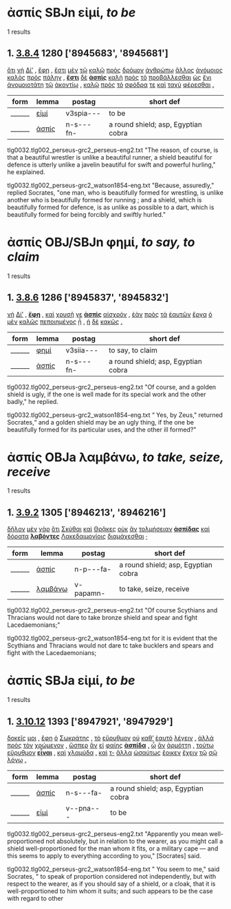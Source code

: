 # ἀσπίς SBJn εἰμί, *to be*
1 results
## 1. [3.8.4](https://beyond-translation.perseus.org/reader/urn:cts:greekLit:tlg0032.002.perseus-grc2:3.8.4?mode=syntax-trees) 1280 ['8945683', '8945681']
[ὅτι](https://atlas-test.fly.dev/morphology/lemmas/?lang=grc&q=ὅτι "ὅτι c-------- adv. + superl., as...as possible; ὅτι μή except") [νὴ](https://atlas-test.fly.dev/morphology/lemmas/?lang=grc&q=νή "νή r-------- (yes) by..") [Δί’](https://atlas-test.fly.dev/morphology/lemmas/?lang=grc&q=Ζεύς "Ζεύς n-s---ma- Zeus") [,](https://atlas-test.fly.dev/morphology/lemmas/?lang=grc&q=, ", u-------- NoDef") [ἔφη](https://atlas-test.fly.dev/morphology/lemmas/?lang=grc&q=φημί "φημί v3siia--- to say, to claim") [,](https://atlas-test.fly.dev/morphology/lemmas/?lang=grc&q=, ", u-------- NoDef") [ἔστι](https://atlas-test.fly.dev/morphology/lemmas/?lang=grc&q=εἰμί "εἰμί v3spia--- to be") [μὲν](https://atlas-test.fly.dev/morphology/lemmas/?lang=grc&q=μέν "μέν d-------- on the one hand, on the other hand") [τῷ](https://atlas-test.fly.dev/morphology/lemmas/?lang=grc&q=ὁ "ὁ l-s---md- the") [καλῷ](https://atlas-test.fly.dev/morphology/lemmas/?lang=grc&q=καλός "καλός a-s---md- beautiful") [πρὸς](https://atlas-test.fly.dev/morphology/lemmas/?lang=grc&q=πρός "πρός r-------- (w. gen.) from; (w. dat.) at, near, in addition to; (w. acc.) to, toward, regarding") [δρόμον](https://atlas-test.fly.dev/morphology/lemmas/?lang=grc&q=δρόμος "δρόμος n-s---ma- a course, running, race") [ἀνθρώπῳ](https://atlas-test.fly.dev/morphology/lemmas/?lang=grc&q=ἄνθρωπος "ἄνθρωπος n-s---md- man, person, human") [ἄλλος](https://atlas-test.fly.dev/morphology/lemmas/?lang=grc&q=ἄλλος "ἄλλος a-s---mn- other, another") [ἀνόμοιος](https://atlas-test.fly.dev/morphology/lemmas/?lang=grc&q=ἀνόμοιος "ἀνόμοιος a-s---mn- unlike, dissimilar") [καλὸς](https://atlas-test.fly.dev/morphology/lemmas/?lang=grc&q=καλός "καλός a-s---mn- beautiful") [πρὸς](https://atlas-test.fly.dev/morphology/lemmas/?lang=grc&q=πρός "πρός r-------- (w. gen.) from; (w. dat.) at, near, in addition to; (w. acc.) to, toward, regarding") [πάλην](https://atlas-test.fly.dev/morphology/lemmas/?lang=grc&q=πάλη "πάλη n-s---fa- wrestling") [,](https://atlas-test.fly.dev/morphology/lemmas/?lang=grc&q=, ", u-------- NoDef") **[ἔστι](https://atlas-test.fly.dev/morphology/lemmas/?lang=grc&q=εἰμί "εἰμί v3spia--- to be")** [δὲ](https://atlas-test.fly.dev/morphology/lemmas/?lang=grc&q=δέ "δέ b-------- but") **[ἀσπὶς](https://atlas-test.fly.dev/morphology/lemmas/?lang=grc&q=ἀσπίς "ἀσπίς n-s---fn- a round shield; asp, Egyptian cobra")** [καλὴ](https://atlas-test.fly.dev/morphology/lemmas/?lang=grc&q=καλός "καλός a-s---fn- beautiful") [πρὸς](https://atlas-test.fly.dev/morphology/lemmas/?lang=grc&q=πρός "πρός r-------- (w. gen.) from; (w. dat.) at, near, in addition to; (w. acc.) to, toward, regarding") [τὸ](https://atlas-test.fly.dev/morphology/lemmas/?lang=grc&q=ὁ "ὁ l-s---na- the") [προβάλλεσθαι](https://atlas-test.fly.dev/morphology/lemmas/?lang=grc&q=προβάλλω "προβάλλω v--pne--- to throw before, throw") [ὡς](https://atlas-test.fly.dev/morphology/lemmas/?lang=grc&q=ὡς "ὡς c-------- as, how") [ἔνι](https://atlas-test.fly.dev/morphology/lemmas/?lang=grc&q=ἔνειμι "ἔνειμι v3spia--- to be in; to be possible") [ἀνομοιοτάτη](https://atlas-test.fly.dev/morphology/lemmas/?lang=grc&q=ἀνόμοιος "ἀνόμοιος a-s---fns unlike, dissimilar") [τῷ](https://atlas-test.fly.dev/morphology/lemmas/?lang=grc&q=ὁ "ὁ l-s---nd- the") [ἀκοντίῳ](https://atlas-test.fly.dev/morphology/lemmas/?lang=grc&q=ἀκόντιον "ἀκόντιον n-s---nd- javelin") [,](https://atlas-test.fly.dev/morphology/lemmas/?lang=grc&q=, ", u-------- NoDef") [καλῷ](https://atlas-test.fly.dev/morphology/lemmas/?lang=grc&q=καλός "καλός a-s---nd- beautiful") [πρὸς](https://atlas-test.fly.dev/morphology/lemmas/?lang=grc&q=πρός "πρός r-------- (w. gen.) from; (w. dat.) at, near, in addition to; (w. acc.) to, toward, regarding") [τὸ](https://atlas-test.fly.dev/morphology/lemmas/?lang=grc&q=ὁ "ὁ l-s---na- the") [σφόδρα](https://atlas-test.fly.dev/morphology/lemmas/?lang=grc&q=σφόδρα "σφόδρα d-------- very, very much, exceedingly, violently") [τε](https://atlas-test.fly.dev/morphology/lemmas/?lang=grc&q=τε "τε b-------- and") [καὶ](https://atlas-test.fly.dev/morphology/lemmas/?lang=grc&q=καί "καί b-------- and, also") [ταχὺ](https://atlas-test.fly.dev/morphology/lemmas/?lang=grc&q=ταχύς "ταχύς a-s---na- quick, swift, fleet") [φέρεσθαι](https://atlas-test.fly.dev/morphology/lemmas/?lang=grc&q=φέρω "φέρω v--pne--- to bear") [.](https://atlas-test.fly.dev/morphology/lemmas/?lang=grc&q=. ". u-------- NoDef") 


| form | lemma | postag | short def |
| --- | --- | --- | --- |
| ______ | [εἰμί](https://atlas-test.fly.dev/morphology/lemmas/?lang=grc&q=εἰμί) | v3spia--- | to be |
| ______ | [ἀσπίς](https://atlas-test.fly.dev/morphology/lemmas/?lang=grc&q=ἀσπίς) | n-s---fn- | a round shield; asp, Egyptian cobra |

tlg0032.tlg002_perseus-grc2_perseus-eng2.txt "The reason, of course, is that a beautiful wrestler is unlike a beautiful runner, a shield beautiful for defence is utterly unlike a javelin beautiful for swift and powerful hurling," he explained. 

tlg0032.tlg002_perseus-grc2_watson1854-eng.txt "Because, assuredly," replied Socrates, "one man, who is beautifully formed for wrestling, is unlike another who is beautifully formed for running ; and a shield, which is beautifully formed for defence, is as unlike as possible to a dart, which is beautifully formed for being forcibly and swiftly hurled.” 

# ἀσπίς OBJ/SBJn φημί, *to say, to claim*
1 results
## 1. [3.8.6](https://beyond-translation.perseus.org/reader/urn:cts:greekLit:tlg0032.002.perseus-grc2:3.8.6?mode=syntax-trees) 1286 ['8945837', '8945832']
[νὴ](https://atlas-test.fly.dev/morphology/lemmas/?lang=grc&q=νή "νή r-------- (yes) by..") [Δί’](https://atlas-test.fly.dev/morphology/lemmas/?lang=grc&q=Ζεύς "Ζεύς n-s---ma- Zeus") [,](https://atlas-test.fly.dev/morphology/lemmas/?lang=grc&q=, ", u-------- NoDef") **[ἔφη](https://atlas-test.fly.dev/morphology/lemmas/?lang=grc&q=φημί "φημί v3siia--- to say, to claim")** [,](https://atlas-test.fly.dev/morphology/lemmas/?lang=grc&q=, ", u-------- NoDef") [καὶ](https://atlas-test.fly.dev/morphology/lemmas/?lang=grc&q=καί "καί b-------- and, also") [χρυσῆ](https://atlas-test.fly.dev/morphology/lemmas/?lang=grc&q=χρύσεος "χρύσεος a-s---fn- golden, of gold, decked") [γε](https://atlas-test.fly.dev/morphology/lemmas/?lang=grc&q=γε "γε d-------- at least, at any rate") **[ἀσπὶς](https://atlas-test.fly.dev/morphology/lemmas/?lang=grc&q=ἀσπίς "ἀσπίς n-s---fn- a round shield; asp, Egyptian cobra")** [αἰσχρόν](https://atlas-test.fly.dev/morphology/lemmas/?lang=grc&q=αἰσχρός "αἰσχρός a-s---nn- causing shame, abusive") [,](https://atlas-test.fly.dev/morphology/lemmas/?lang=grc&q=, ", u-------- NoDef") [ἐὰν](https://atlas-test.fly.dev/morphology/lemmas/?lang=grc&q=ἐάν "ἐάν c-------- if") [πρὸς](https://atlas-test.fly.dev/morphology/lemmas/?lang=grc&q=πρός "πρός r-------- (w. gen.) from; (w. dat.) at, near, in addition to; (w. acc.) to, toward, regarding") [τὰ](https://atlas-test.fly.dev/morphology/lemmas/?lang=grc&q=ὁ "ὁ l-p---na- the") [ἑαυτῶν](https://atlas-test.fly.dev/morphology/lemmas/?lang=grc&q=ἑαυτοῦ "ἑαυτοῦ p-p---mg- himself, herself, themselves") [ἔργα](https://atlas-test.fly.dev/morphology/lemmas/?lang=grc&q=ἔργον "ἔργον n-p---na- work") [ὁ](https://atlas-test.fly.dev/morphology/lemmas/?lang=grc&q=ὁ "ὁ l-s---mn- the") [μὲν](https://atlas-test.fly.dev/morphology/lemmas/?lang=grc&q=μέν "μέν d-------- on the one hand, on the other hand") [καλῶς](https://atlas-test.fly.dev/morphology/lemmas/?lang=grc&q=καλός "καλός d-------- beautiful") [πεποιημένος](https://atlas-test.fly.dev/morphology/lemmas/?lang=grc&q=ποιέω "ποιέω v-srpemn- to make, to do") [ᾖ](https://atlas-test.fly.dev/morphology/lemmas/?lang=grc&q=εἰμί "εἰμί v3spsa--- to be") [,](https://atlas-test.fly.dev/morphology/lemmas/?lang=grc&q=, ", u-------- NoDef") [ἡ](https://atlas-test.fly.dev/morphology/lemmas/?lang=grc&q=ὁ "ὁ l-s---fn- the") [δὲ](https://atlas-test.fly.dev/morphology/lemmas/?lang=grc&q=δέ "δέ b-------- but") [κακῶς](https://atlas-test.fly.dev/morphology/lemmas/?lang=grc&q=κακός "κακός d-------- bad") [.](https://atlas-test.fly.dev/morphology/lemmas/?lang=grc&q=. ". u-------- NoDef") 


| form | lemma | postag | short def |
| --- | --- | --- | --- |
| ______ | [φημί](https://atlas-test.fly.dev/morphology/lemmas/?lang=grc&q=φημί) | v3siia--- | to say, to claim |
| ______ | [ἀσπίς](https://atlas-test.fly.dev/morphology/lemmas/?lang=grc&q=ἀσπίς) | n-s---fn- | a round shield; asp, Egyptian cobra |

tlg0032.tlg002_perseus-grc2_perseus-eng2.txt "Of course, and a golden shield is ugly, if the one is well made for its special work and the other badly," he replied. 

tlg0032.tlg002_perseus-grc2_watson1854-eng.txt “ Yes, by Zeus," returned Socrates,“ and a golden shield may be an ugly thing, if the one be beautifully formed for its particular uses, and the other ill formed?" 

# ἀσπίς OBJa λαμβάνω, *to take, seize, receive*
1 results
## 1. [3.9.2](https://beyond-translation.perseus.org/reader/urn:cts:greekLit:tlg0032.002.perseus-grc2:3.9.2?mode=syntax-trees) 1305 ['8946213', '8946216']
[δῆλον](https://atlas-test.fly.dev/morphology/lemmas/?lang=grc&q=δῆλος "δῆλος a-s---nn- visible, conspicuous") [μὲν](https://atlas-test.fly.dev/morphology/lemmas/?lang=grc&q=μέν "μέν d-------- on the one hand, on the other hand") [γὰρ](https://atlas-test.fly.dev/morphology/lemmas/?lang=grc&q=γάρ "γάρ d-------- for") [ὅτι](https://atlas-test.fly.dev/morphology/lemmas/?lang=grc&q=ὅτι "ὅτι c-------- adv. + superl., as...as possible; ὅτι μή except") [Σκύθαι](https://atlas-test.fly.dev/morphology/lemmas/?lang=grc&q=Σκύθης "Σκύθης n-p---mn- a Scythian") [καὶ](https://atlas-test.fly.dev/morphology/lemmas/?lang=grc&q=καί "καί b-------- and, also") [Θρᾷκες](https://atlas-test.fly.dev/morphology/lemmas/?lang=grc&q=Θρᾷξ "Θρᾷξ n-p---mn- a Thracian") [οὐκ](https://atlas-test.fly.dev/morphology/lemmas/?lang=grc&q=οὐ "οὐ d-------- not") [ἂν](https://atlas-test.fly.dev/morphology/lemmas/?lang=grc&q=ἄν "ἄν d-------- modal particle") [τολμήσειαν](https://atlas-test.fly.dev/morphology/lemmas/?lang=grc&q=τολμάω "τολμάω v3paoa--- to undertake, take heart") **[ἀσπίδας](https://atlas-test.fly.dev/morphology/lemmas/?lang=grc&q=ἀσπίς "ἀσπίς n-p---fa- a round shield; asp, Egyptian cobra")** [καὶ](https://atlas-test.fly.dev/morphology/lemmas/?lang=grc&q=καί "καί b-------- and, also") [δόρατα](https://atlas-test.fly.dev/morphology/lemmas/?lang=grc&q=δόρυ "δόρυ n-p---na- tree, plank, spear") **[λαβόντες](https://atlas-test.fly.dev/morphology/lemmas/?lang=grc&q=λαμβάνω "λαμβάνω v-papamn- to take, seize, receive")** [Λακεδαιμονίοις](https://atlas-test.fly.dev/morphology/lemmas/?lang=grc&q=Λακεδαιμόνιος "Λακεδαιμόνιος a-p---md- Spartan") [διαμάχεσθαι](https://atlas-test.fly.dev/morphology/lemmas/?lang=grc&q=διαμάχομαι "διαμάχομαι v--pne--- to fight") [·](https://atlas-test.fly.dev/morphology/lemmas/?lang=grc&q=· "· u-------- NoDef") 


| form | lemma | postag | short def |
| --- | --- | --- | --- |
| ______ | [ἀσπίς](https://atlas-test.fly.dev/morphology/lemmas/?lang=grc&q=ἀσπίς) | n-p---fa- | a round shield; asp, Egyptian cobra |
| ______ | [λαμβάνω](https://atlas-test.fly.dev/morphology/lemmas/?lang=grc&q=λαμβάνω) | v-papamn- | to take, seize, receive |

tlg0032.tlg002_perseus-grc2_perseus-eng2.txt "Of course Scythians and Thracians would not dare to take bronze shield and spear and fight Lacedaemonians;" 

tlg0032.tlg002_perseus-grc2_watson1854-eng.txt for it is evident that the Scythians and Thracians would not dare tc take bucklers and spears and fight with the Lacedaemonians; 

# ἀσπίς SBJa εἰμί, *to be*
1 results
## 1. [3.10.12](https://beyond-translation.perseus.org/reader/urn:cts:greekLit:tlg0032.002.perseus-grc2:3.10.12?mode=syntax-trees) 1393 ['8947921', '8947929']
[δοκεῖς](https://atlas-test.fly.dev/morphology/lemmas/?lang=grc&q=δοκέω "δοκέω v2spia--- seem, impers. it seems best..") [μοι](https://atlas-test.fly.dev/morphology/lemmas/?lang=grc&q=ἐγώ "ἐγώ p-s---cd- I (first person pronoun)") [,](https://atlas-test.fly.dev/morphology/lemmas/?lang=grc&q=, ", u-------- NoDef") [ἔφη](https://atlas-test.fly.dev/morphology/lemmas/?lang=grc&q=φημί "φημί v3siia--- to say, to claim") [ὁ](https://atlas-test.fly.dev/morphology/lemmas/?lang=grc&q=ὁ "ὁ l-s---mn- the") [Σωκράτης](https://atlas-test.fly.dev/morphology/lemmas/?lang=grc&q=Σωκράτης "Σωκράτης n-s---mn- Socrates") [,](https://atlas-test.fly.dev/morphology/lemmas/?lang=grc&q=, ", u-------- NoDef") [τὸ](https://atlas-test.fly.dev/morphology/lemmas/?lang=grc&q=ὁ "ὁ l-s---na- the") [εὔρυθμον](https://atlas-test.fly.dev/morphology/lemmas/?lang=grc&q=εὔρυθμος "εὔρυθμος a-s---na- rhythmical") [οὐ](https://atlas-test.fly.dev/morphology/lemmas/?lang=grc&q=οὐ "οὐ d-------- not") [καθ’](https://atlas-test.fly.dev/morphology/lemmas/?lang=grc&q=κατά "κατά r-------- down, against with gen.; according to, throughout with acc.") [ἑαυτὸ](https://atlas-test.fly.dev/morphology/lemmas/?lang=grc&q=ἑαυτοῦ "ἑαυτοῦ p-s---na- himself, herself, themselves") [λέγειν](https://atlas-test.fly.dev/morphology/lemmas/?lang=grc&q=λέγω "λέγω v--pna--- to say, tell, speak; epic and arch.: pick, gather") [,](https://atlas-test.fly.dev/morphology/lemmas/?lang=grc&q=, ", u-------- NoDef") [ἀλλὰ](https://atlas-test.fly.dev/morphology/lemmas/?lang=grc&q=ἀλλά "ἀλλά b-------- otherwise, but") [πρὸς](https://atlas-test.fly.dev/morphology/lemmas/?lang=grc&q=πρός "πρός r-------- (w. gen.) from; (w. dat.) at, near, in addition to; (w. acc.) to, toward, regarding") [τὸν](https://atlas-test.fly.dev/morphology/lemmas/?lang=grc&q=ὁ "ὁ l-s---ma- the") [χρώμενον](https://atlas-test.fly.dev/morphology/lemmas/?lang=grc&q=χράω "χράω v-sppema- to fall upon, attack, assail") [,](https://atlas-test.fly.dev/morphology/lemmas/?lang=grc&q=, ", u-------- NoDef") [ὥσπερ](https://atlas-test.fly.dev/morphology/lemmas/?lang=grc&q=ὥσπερ "ὥσπερ c-------- just as if, even as") [ἂν](https://atlas-test.fly.dev/morphology/lemmas/?lang=grc&q=ἄν "ἄν d-------- modal particle") [εἰ](https://atlas-test.fly.dev/morphology/lemmas/?lang=grc&q=εἰ "εἰ c-------- conj. if, whether; part. w/wishes, adv. w/imperatives") [φαίης](https://atlas-test.fly.dev/morphology/lemmas/?lang=grc&q=φημί "φημί v2spoa--- to say, to claim") **[ἀσπίδα](https://atlas-test.fly.dev/morphology/lemmas/?lang=grc&q=ἀσπίς "ἀσπίς n-s---fa- a round shield; asp, Egyptian cobra")** [,](https://atlas-test.fly.dev/morphology/lemmas/?lang=grc&q=, ", u-------- NoDef") [ᾧ](https://atlas-test.fly.dev/morphology/lemmas/?lang=grc&q=ὅς "ὅς p-s---md- who, that, which: relative pronoun") [ἂν](https://atlas-test.fly.dev/morphology/lemmas/?lang=grc&q=ἄν "ἄν d-------- modal particle") [ἁρμόττῃ](https://atlas-test.fly.dev/morphology/lemmas/?lang=grc&q=ἁρμόζω "ἁρμόζω v3spsa--- to fit together, join") [,](https://atlas-test.fly.dev/morphology/lemmas/?lang=grc&q=, ", u-------- NoDef") [τούτῳ](https://atlas-test.fly.dev/morphology/lemmas/?lang=grc&q=οὗτος "οὗτος a-s---nd- this; that") [εὔρυθμον](https://atlas-test.fly.dev/morphology/lemmas/?lang=grc&q=εὔρυθμος "εὔρυθμος a-s---na- rhythmical") **[εἶναι](https://atlas-test.fly.dev/morphology/lemmas/?lang=grc&q=εἰμί "εἰμί v--pna--- to be")** [,](https://atlas-test.fly.dev/morphology/lemmas/?lang=grc&q=, ", u-------- NoDef") [καὶ](https://atlas-test.fly.dev/morphology/lemmas/?lang=grc&q=καί "καί b-------- and, also") [χλαμύδα](https://atlas-test.fly.dev/morphology/lemmas/?lang=grc&q=χλαμύς "χλαμύς n-s---fa- a short mantle") [,](https://atlas-test.fly.dev/morphology/lemmas/?lang=grc&q=, ", u-------- NoDef") [καὶ](https://atlas-test.fly.dev/morphology/lemmas/?lang=grc&q=καί "καί b-------- and, also") [τ-](https://atlas-test.fly.dev/morphology/lemmas/?lang=grc&q=ὁ "ὁ l-p---na- the") [ἄλλα](https://atlas-test.fly.dev/morphology/lemmas/?lang=grc&q=ἄλλος "ἄλλος a-p---na- other, another") [ὡσαύτως](https://atlas-test.fly.dev/morphology/lemmas/?lang=grc&q=ὡσαύτως "ὡσαύτως d-------- in like manner, just so") [ἔοικεν](https://atlas-test.fly.dev/morphology/lemmas/?lang=grc&q=ἔοικα "ἔοικα v3sria--- to be like; to look like") [ἔχειν](https://atlas-test.fly.dev/morphology/lemmas/?lang=grc&q=ἔχω "ἔχω v--pna--- have, hold; be able; (+ adv.) be; (mid.) cling to, be next to (+ gen.)") [τῷ](https://atlas-test.fly.dev/morphology/lemmas/?lang=grc&q=ὁ "ὁ l-s---md- the") [σῷ](https://atlas-test.fly.dev/morphology/lemmas/?lang=grc&q=σός "σός a-s---md- your") [λόγῳ](https://atlas-test.fly.dev/morphology/lemmas/?lang=grc&q=λόγος "λόγος n-s---md- the word") [.](https://atlas-test.fly.dev/morphology/lemmas/?lang=grc&q=. ". u-------- NoDef") 


| form | lemma | postag | short def |
| --- | --- | --- | --- |
| ______ | [ἀσπίς](https://atlas-test.fly.dev/morphology/lemmas/?lang=grc&q=ἀσπίς) | n-s---fa- | a round shield; asp, Egyptian cobra |
| ______ | [εἰμί](https://atlas-test.fly.dev/morphology/lemmas/?lang=grc&q=εἰμί) | v--pna--- | to be |

tlg0032.tlg002_perseus-grc2_perseus-eng2.txt "Apparently you mean well-proportioned not absolutely, but in relation to the wearer, as you might call a shield well-proportioned for the man whom it fits, or a military cape — and this seems to apply to everything according to you," [Socrates] said. 

tlg0032.tlg002_perseus-grc2_watson1854-eng.txt " You seem to me," said Socrates, " to speak of proportion considered not independently, but with respect to the wearer, as if you should say of a shield, or a cloak, that it is well-proportioned to him whom it suits; and such appears to be the case with regard to other 

